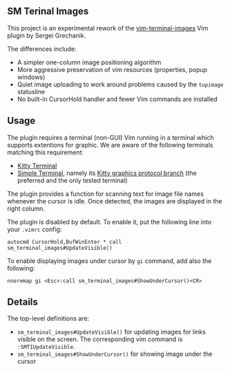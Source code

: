 SM Terinal Images
-----------------

This project is an experimental rework of the
[vim-terminal-images](https://github.com/sergei-grechanik/vim-terminal-images) Vim plugin by Sergei
Grechanik.

The differences include:
- A simpler one-column image positioning algorithm
- More aggressive preservation of vim resources (properties, popup windows)
- Quiet image uploading to work around problems caused by the `tupimage` statusline
- No built-in CursorHold handler and fewer Vim commands are installed

Usage
-----

The plugin requires a terminal (non-GUI) Vim running in a terminal which supports extentions for
graphic.  We are aware of the following terminals matching this requirement:
- [Kitty Terminal](https://sw.kovidgoyal.net/kitty/)
- [Simple Terminal](https://st.suckless.org/), namely its [Kitty graphics protocol
  branch](https://github.com/sergei-grechanik/st-graphics) (the preferred and the only tested
  terminal)

The plugin provides a function for scanning text for image file names whenever the cursor is idle.
Once detected, the images are displayed in the right column.

The plugin is disabled by default. To enable it, put the following line into your `.vimrc` config:

``` vim
autocmd CursorHold,BufWinEnter * call sm_terminal_images#UpdateVisible()
```

To enable displaying images under cursor by `gi` command, add also the following:

``` vim
nnoremap gi <Esc>:call sm_terminal_images#ShowUnderCursor()<CR>
```

Details
-------

The top-level definitions are:
- `sm_terminal_images#UpdateVisible()` for updating images for links visible on the screen. The
  corresponding vim command is `:SMTIUpdateVisible`.
- `sm_terminal_images#ShowUnderCursor()` for showing image under the cursor


